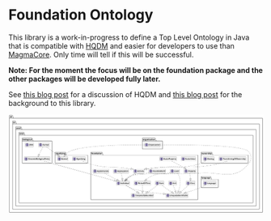 # Foundation Ontology

This library is a work-in-progress to define a Top Level Ontology in Java that is compatible with [HQDM](https://github.com/hqdmTop/hqdmFramework) and easier for developers to use than [MagmaCore](https://github.com/gchq/MagmaCore). Only time will tell if this will be successful.

**Note: For the moment the focus will be on the foundation package and the other packages will be developed fully later.**

See [this blog post](https://twalmsley.github.io/blog1/blog1.html) for a discussion of HQDM and [this blog post](https://twalmsley.github.io/blog1/blog2.html) for the background to this library.

![UML Diagram](./diagrams/uml.png)
